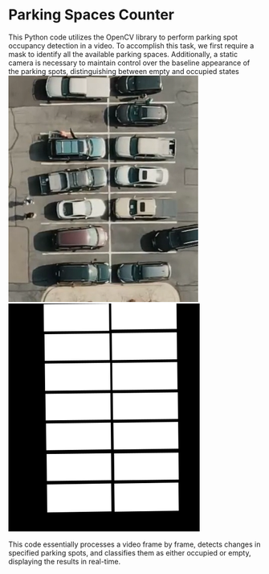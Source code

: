 # Parking Spaces Counter
This Python code utilizes the OpenCV library to perform parking spot occupancy detection in a video.
To accomplish this task, we first require a mask to identify all the available parking spaces. Additionally, a static camera is necessary to maintain control over the baseline appearance of the parking spots, distinguishing between empty and occupied states
![spots](https://github.com/karinaaq/parking-space-counter/blob/main/media/spots.PNG)
![mask_crop](https://github.com/karinaaq/parking-space-counter/blob/main/media/mask_crop.png)

This code essentially processes a video frame by frame, detects changes in specified parking spots, and classifies them as either occupied or empty, displaying the results in real-time.
